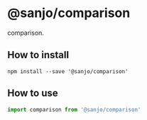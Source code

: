 # @sanjo/comparison

comparison.

## How to install

```
npm install --save '@sanjo/comparison'
```

## How to use

```js
import comparison from '@sanjo/comparison'
```
